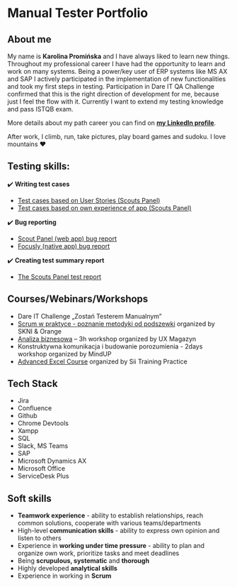 # Manual Tester Portfolio
## About me
My name is **Karolina Promińska** and I have always liked to learn new things. Throughout my professional career I have had the opportunity to learn and work on many systems. Being a power/key user of ERP systems like MS AX and SAP I actively participated in the implementation of new functionalities and took my first steps in testing. Participation in Dare IT QA Challenge confirmed that this is the right direction of development for me, because just I feel the flow with it. Currently I want to extend my testing knowledge and pass ISTQB exam.

More details about my path career you can find on [**my LinkedIn profile**](https://www.linkedin.com/in/karolina-prominska/).

After work, I climb, run, take pictures, play board games and sudoku. I love mountains :heart:

## Testing skills:
:heavy_check_mark: **Writing test cases**
* [Test cases based on User Stories (Scouts Panel)](https://docs.google.com/spreadsheets/d/13vUjwls6okrYgADehpRCX5g61NkrNmi6/edit?usp=share_link&ouid=107944882906340188087&rtpof=true&sd=true)
* [Test cases based on own experience of app (Scouts Panel)](https://docs.google.com/spreadsheets/d/141l16PA1Q9eklivBUfYRE3LME7Fc75PE/edit?usp=share_link&ouid=107944882906340188087&rtpof=true&sd=true)
  
:heavy_check_mark: **Bug reporting**
* [Scout Panel (web app) bug report](https://docs.google.com/spreadsheets/d/14A49idsNVber9m530dhetZLWymXHfJVW/edit?usp=share_link&ouid=107944882906340188087&rtpof=true&sd=true)
* [Focusly (native app) bug report](https://docs.google.com/spreadsheets/d/14ExTeGlo8Oc50qQUzaX1iR4K1aPaDVQ1/edit?usp=share_link&ouid=107944882906340188087&rtpof=true&sd=true)
  
:heavy_check_mark: **Creating test summary report**
* [The Scouts Panel test report](https://drive.google.com/file/d/147_iTIjVWYnesGxa0THdaQsY3FcaTybd/view?usp=share_link)

## Courses/Webinars/Workshops 
* Dare IT Challenge „Zostań Testerem Manualnym”
* [Scrum w praktyce - poznanie metodyki od podszewki](https://drive.google.com/file/d/14GvfCWIT04txQWIKhIIhlvms199e-oHY/view?usp=share_link) organized by SKNI & Orange 
* [Analiza biznesowa](https://drive.google.com/file/d/14GbAUtE-ohzitNsU8B_3JR7Kj8UJkTsV/view?usp=share_link) – 3h workshop organized by UX Magazyn
* Konstruktywna komunikacja i budowanie porozumienia - 2days workshop organized by MindUP
* [Advanced Excel Course](https://drive.google.com/file/d/14HGr5E1eUXOe0G4Ne5DQRAUtaZJ7MCv8/view?usp=share_link) organized by Sii Training Practice

## Tech Stack
* Jira
* Confluence
* Github
* Chrome Devtools 
* Xampp
* SQL
* Slack, MS Teams
* SAP
* Microsoft Dynamics AX
* Microsoft Office
* ServiceDesk Plus

## Soft skills
* **Teamwork experience** - ability to establish relationships, reach common solutions, cooperate with various teams/departments
* High-level **communication skills** - ability to express own opinion and listen to others 
* Experience in **working under time pressure** - ability to plan and organize own work, prioritize tasks and meet deadlines
* Being **scrupulous, systematic** and **thorough**
* Highly developed **analytical skills**
* Experience in working in **Scrum**
